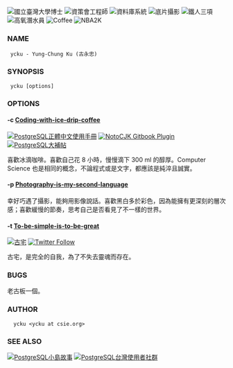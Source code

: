 ![國立臺灣大學博士](https://img.shields.io/badge/Ph.D.-National%20Taiwan%20University-blue.svg)
![資策會工程師](https://img.shields.io/badge/Engineer-III-blue.svg)
![資料庫系統](https://img.shields.io/badge/Distributed-Database-orange.svg)
![底片攝影](https://img.shields.io/badge/Film-Love-red.svg)
![鐵人三項](https://img.shields.io/badge/Triathlon-Enjoy-brightgreen.svg)
![高氧潛水員](https://img.shields.io/badge/Enriched%20Air-Scuba-yellow.svg)
![Coffee](https://img.shields.io/badge/手沖咖啡-心情-brightgreen.svg)
![NBA2K](https://img.shields.io/badge/Point%20Guard-NBA2K-red.svg)

### NAME
     ycku - Yung-Chung Ku (古永忠)

### SYNOPSIS
     ycku [options]

### OPTIONS
#### -c [Coding-with-ice-drip-coffee](https://github.com/ycku/) 
[![PostgreSQL正體中文使用手冊](https://img.shields.io/badge/正體中文使用手冊-PostgreSQL-blue.svg)](https://www.gitbook.com/book/pgsql-tw/documents/details)
[![NotoCJK Gitbook Plugin](https://img.shields.io/badge/Noto%20CJK-GitBook%20Plugin-brightgreen.svg)](https://plugins.gitbook.com/plugin/notocjk)
[![PostgreSQL大補帖](https://img.shields.io/badge/大補帖-PostgreSQL-blue.svg)](https://github.com/pgsql-tw/docker)

喜歡冰滴咖啡。喜歡自己花 8 小時，慢慢滴下 300 ml 的醇厚。Computer Science 也是相同的概念，不論程式或是文字，都應該是純淬且誠實。
#### -p [Photography-is-my-second-language](https://www.flickr.com/people/pipergu/)
幸好巧遇了攝影，能夠用影像說話。喜歡黑白多於彩色，因為能擁有更深刻的層次感；喜歡緩慢的節奏，思考自己是否看見了不一樣的世界。
#### -t [To-be-simple-is-to-be-great](http://pipergu.blogspot.tw/)
[![古宅](https://img.shields.io/badge/%E5%8F%A4%E5%AE%85-Blogger-orange.svg)](http://pipergu.blogspot.tw/)
[![Twitter Follow](https://img.shields.io/twitter/follow/94ycku.svg?style=social&label=Follow)](https://twitter.com/94ycku)

古宅，是完全的自我，為了不失去靈魂而存在。

### BUGS
老古板一個。

### AUTHOR
      ycku <ycku at csie.org>

### SEE ALSO
[![PostgreSQL小島故事](https://img.shields.io/badge/小島故事-PostgreSQL-blue.svg)](https://pgsql-tw.github.io/island/)
[![PostgreSQL台灣使用者社群](https://img.shields.io/badge/台灣使用者社群-PostgreSQL-blue.svg)](https://pgsql-tw.github.io/)
